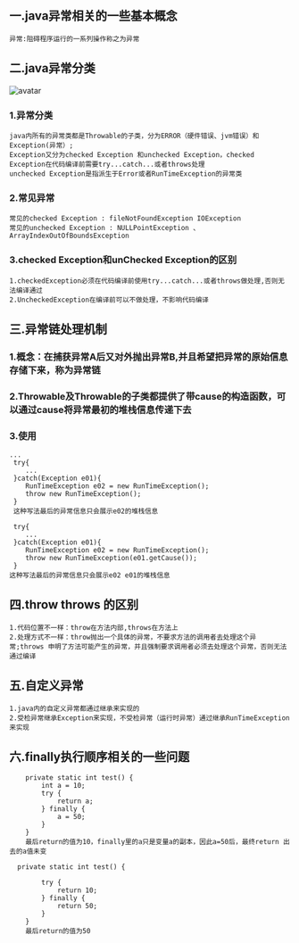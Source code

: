 ## 一.java异常相关的一些基本概念
```
异常:阻碍程序运行的一系列操作称之为异常
```

## 二.java异常分类
![avatar](https://img-blog.csdn.net/20160326233035366)
### 1.异常分类
```
java内所有的异常类都是Throwable的子类，分为ERROR（硬件错误、jvm错误）和Exception(异常）;
Exception又分为checked Exception 和unchecked Exception，checked Exception在代码编译前需要try...catch...或者throws处理
unchecked Exception是指派生于Error或者RunTimeException的异常类
```
### 2.常见异常
```
常见的checked Exception : fileNotFoundException IOException
常见的unchecked Exception : NULLPointException 、ArrayIndexOutOfBoundsException

```

### 3.checked Exception和unChecked Exception的区别
```
1.checkedException必须在代码编译前使用try...catch...或者throws做处理,否则无法编译通过
2.UncheckedException在编译前可以不做处理，不影响代码编译

```


## 三.异常链处理机制
### 1.概念：在捕获异常A后又对外抛出异常B,并且希望把异常的原始信息存储下来，称为异常链
### 2.Throwable及Throwable的子类都提供了带cause的构造函数，可以通过cause将异常最初的堆栈信息传递下去
### 3.使用
```
...
 try{
    ...
 }catch(Exception e01){
    RunTimeException e02 = new RunTimeException();
    throw new RunTimeException();
 } 
 这种写法最后的异常信息只会展示e02的堆栈信息
```
```
 try{
    ...
 }catch(Exception e01){
    RunTimeException e02 = new RunTimeException();
    throw new RunTimeException(e01.getCause());
 } 
这种写法最后的异常信息只会展示e02 e01的堆栈信息

```

## 四.throw throws 的区别
```
1.代码位置不一样：throw在方法内部,throws在方法上
2.处理方式不一样：throw抛出一个具体的异常，不要求方法的调用者去处理这个异常;throws 申明了方法可能产生的异常，并且强制要求调用者必须去处理这个异常，否则无法通过编译
```

## 五.自定义异常
```
1.java内的自定义异常都通过继承来实现的
2.受检异常继承Exception来实现，不受检异常（运行时异常）通过继承RunTimeException来实现
```

## 六.finally执行顺序相关的一些问题
```
    private static int test() {
        int a = 10;
        try {
            return a;
        } finally {
            a = 50;
        }
    }
    最后return的值为10，finally里的a只是变量a的副本，因此a=50后，最终return 出去的a值未变
```
```
  private static int test() {
        
        try {
            return 10;
        } finally {
            return 50;
        }
    }
    最后return的值为50
```